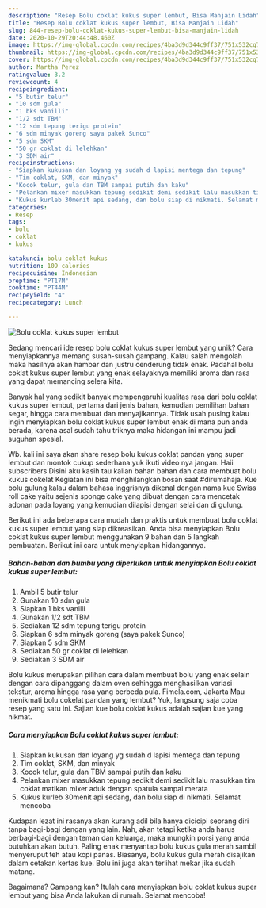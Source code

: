 ```yaml
---
description: "Resep Bolu coklat kukus super lembut, Bisa Manjain Lidah"
title: "Resep Bolu coklat kukus super lembut, Bisa Manjain Lidah"
slug: 844-resep-bolu-coklat-kukus-super-lembut-bisa-manjain-lidah
date: 2020-10-29T20:44:48.460Z
image: https://img-global.cpcdn.com/recipes/4ba3d9d344c9ff37/751x532cq70/bolu-coklat-kukus-super-lembut-foto-resep-utama.jpg
thumbnail: https://img-global.cpcdn.com/recipes/4ba3d9d344c9ff37/751x532cq70/bolu-coklat-kukus-super-lembut-foto-resep-utama.jpg
cover: https://img-global.cpcdn.com/recipes/4ba3d9d344c9ff37/751x532cq70/bolu-coklat-kukus-super-lembut-foto-resep-utama.jpg
author: Martha Perez
ratingvalue: 3.2
reviewcount: 4
recipeingredient:
- "5 butir telur"
- "10 sdm gula"
- "1 bks vanilli"
- "1/2 sdt TBM"
- "12 sdm tepung terigu protein"
- "6 sdm minyak goreng saya pakek Sunco"
- "5 sdm SKM"
- "50 gr coklat di lelehkan"
- "3 SDM air"
recipeinstructions:
- "Siapkan kukusan dan loyang yg sudah d lapisi mentega dan tepung"
- "Tim coklat, SKM, dan minyak"
- "Kocok telur, gula dan TBM sampai putih dan kaku"
- "Pelankan mixer masukkan tepung sedikit demi sedikit lalu masukkan tim coklat matikan mixer aduk dengan spatula sampai merata"
- "Kukus kurleb 30menit api sedang, dan bolu siap di nikmati. Selamat mencoba"
categories:
- Resep
tags:
- bolu
- coklat
- kukus

katakunci: bolu coklat kukus 
nutrition: 109 calories
recipecuisine: Indonesian
preptime: "PT17M"
cooktime: "PT44M"
recipeyield: "4"
recipecategory: Lunch

---
```



![Bolu coklat kukus super lembut](https://img-global.cpcdn.com/recipes/4ba3d9d344c9ff37/751x532cq70/bolu-coklat-kukus-super-lembut-foto-resep-utama.jpg)

Sedang mencari ide resep bolu coklat kukus super lembut yang unik? Cara menyiapkannya memang susah-susah gampang. Kalau salah mengolah maka hasilnya akan hambar dan justru cenderung tidak enak. Padahal bolu coklat kukus super lembut yang enak selayaknya memiliki aroma dan rasa yang dapat memancing selera kita.

Banyak hal yang sedikit banyak mempengaruhi kualitas rasa dari bolu coklat kukus super lembut, pertama dari jenis bahan, kemudian pemilihan bahan segar, hingga cara membuat dan menyajikannya. Tidak usah pusing kalau ingin menyiapkan bolu coklat kukus super lembut enak di mana pun anda berada, karena asal sudah tahu triknya maka hidangan ini mampu jadi suguhan spesial.

Wb. kali ini saya akan share resep bolu kukus coklat pandan yang super lembut dan montok cukup sederhana.yuk ikuti video nya jangan. Haii subscribers Disini aku kasih tau kalian bahan bahan dan cara membuat bolu kukus cokelat Kegiatan ini bisa menghilangkan bosan saat #dirumahaja. Kue bolu gulung kalau dalam bahasa inggrisnya dikenal dengan nama kue Swiss roll cake yaitu sejenis sponge cake yang dibuat dengan cara mencetak adonan pada loyang yang kemudian dilapisi dengan selai dan di gulung.


Berikut ini ada beberapa cara mudah dan praktis untuk membuat bolu coklat kukus super lembut yang siap dikreasikan. Anda bisa menyiapkan Bolu coklat kukus super lembut menggunakan 9 bahan dan 5 langkah pembuatan. Berikut ini cara untuk menyiapkan hidangannya.

<!--inarticleads1-->

##### Bahan-bahan dan bumbu yang diperlukan untuk menyiapkan Bolu coklat kukus super lembut:

1. Ambil 5 butir telur
1. Gunakan 10 sdm gula
1. Siapkan 1 bks vanilli
1. Gunakan 1/2 sdt TBM
1. Sediakan 12 sdm tepung terigu protein
1. Siapkan 6 sdm minyak goreng (saya pakek Sunco)
1. Siapkan 5 sdm SKM
1. Sediakan 50 gr coklat di lelehkan
1. Sediakan 3 SDM air


Bolu kukus merupakan pilihan cara dalam membuat bolu yang enak selain dengan cara dipanggang dalam oven sehingga menghasilkan variasi tekstur, aroma hingga rasa yang berbeda pula. Fimela.com, Jakarta Mau menikmati bolu cokelat pandan yang lembut? Yuk, langsung saja coba resep yang satu ini. Sajian kue bolu coklat kukus adalah sajian kue yang nikmat. 

<!--inarticleads2-->

##### Cara menyiapkan Bolu coklat kukus super lembut:

1. Siapkan kukusan dan loyang yg sudah d lapisi mentega dan tepung
1. Tim coklat, SKM, dan minyak
1. Kocok telur, gula dan TBM sampai putih dan kaku
1. Pelankan mixer masukkan tepung sedikit demi sedikit lalu masukkan tim coklat matikan mixer aduk dengan spatula sampai merata
1. Kukus kurleb 30menit api sedang, dan bolu siap di nikmati. Selamat mencoba


Kudapan lezat ini rasanya akan kurang adil bila hanya dicicipi seorang diri tanpa bagi-bagi dengan yang lain. Nah, akan tetapi ketika anda harus berbagi-bagi dengan teman dan keluarga, maka mungkin porsi yang anda butuhkan akan butuh. Paling enak menyantap bolu kukus gula merah sambil menyeruput teh atau kopi panas. Biasanya, bolu kukus gula merah disajikan dalam cetakan kertas kue. Bolu ini juga akan terlihat mekar jika sudah matang. 

Bagaimana? Gampang kan? Itulah cara menyiapkan bolu coklat kukus super lembut yang bisa Anda lakukan di rumah. Selamat mencoba!
